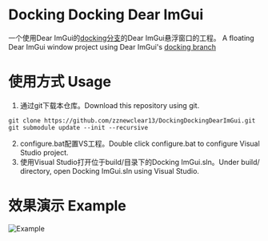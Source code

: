 # Docking Docking Dear ImGui

一个使用Dear ImGui的[docking分支](https://github.com/ocornut/imgui/tree/docking)的Dear ImGui悬浮窗口的工程。
A floating Dear ImGui window project using Dear ImGui's [docking branch](https://github.com/ocornut/imgui/tree/docking)

# 使用方式 Usage

1. 通过git下载本仓库。Download this repository using git.
```
git clone https://github.com/zznewclear13/DockingDockingDearImGui.git
git submodule update --init --recursive
```
2. configure.bat配置VS工程。Double click configure.bat to configure Visual Studio project.
3. 使用Visual Studio打开位于build/目录下的Docking ImGui.sln。Under build/ directory, open Docking ImGui.sln using Visual Studio.

# 效果演示 Example

![Example]("https://github.com/zznewclear13/DockingDockingDearImGui/tree/master/image/example.png")